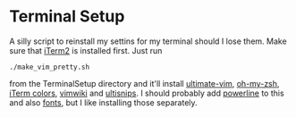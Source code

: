 # Terminal Setup

A silly script to reinstall my settins for my terminal should I lose them. 
Make sure that [iTerm2](https://www.iterm2.com/) is installed first.
Just run 
```
./make_vim_pretty.sh
```
from the TerminalSetup directory and it'll install
[ultimate-vim](https://github.com/amix/vimrc), 
[oh-my-zsh](https://github.com/robbyrussell/oh-my-zsh), 
[iTerm colors](https://github.com/mbadolato/iTerm2-Color-Schemes),
[vimwiki](https://github.com/vimwiki/vimwiki) and
[ultisnips](https://github.com/SirVer/ultisnips). I should probably add
[powerline](https://github.com/powerline/powerline) to this and also
[fonts](https://github.com/powerline/fonts), but I like installing those
separately.

